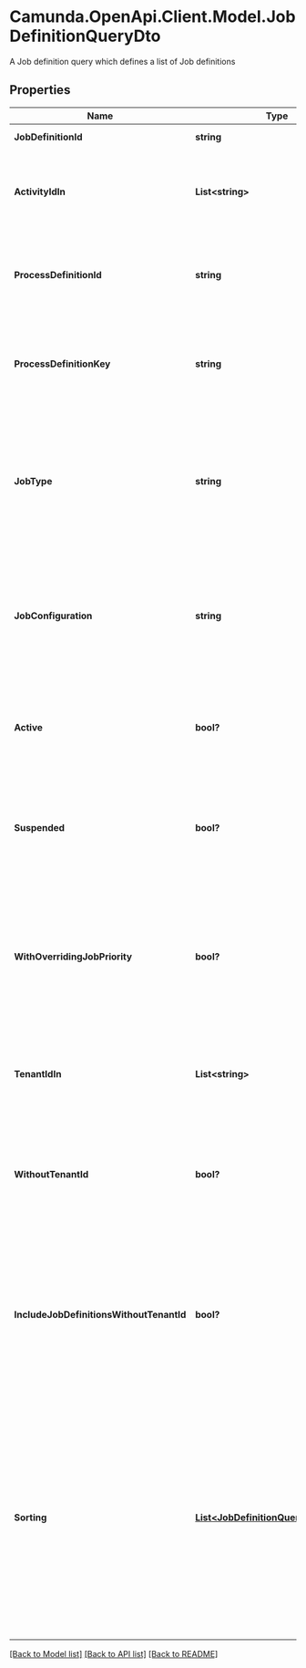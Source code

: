# Camunda.OpenApi.Client.Model.JobDefinitionQueryDto
A Job definition query which defines a list of Job definitions

## Properties

Name | Type | Description | Notes
------------ | ------------- | ------------- | -------------
**JobDefinitionId** | **string** | Filter by job definition id. | [optional] 
**ActivityIdIn** | **List&lt;string&gt;** | Only include job definitions which belong to one of the passed activity ids. | [optional] 
**ProcessDefinitionId** | **string** | Only include job definitions which exist for the given process definition id. | [optional] 
**ProcessDefinitionKey** | **string** | Only include job definitions which exist for the given process definition key. | [optional] 
**JobType** | **string** | Only include job definitions which exist for the given job type. See the [User Guide](https://docs.camunda.org/manual/7.17/user-guide/process-engine/the-job-executor/#job-creation) for more information about job types. | [optional] 
**JobConfiguration** | **string** | Only include job definitions which exist for the given job configuration. For example: for timer jobs it is the timer configuration. | [optional] 
**Active** | **bool?** | Only include active job definitions. Value may only be &#x60;true&#x60;, as &#x60;false&#x60; is the default behavior. | [optional] 
**Suspended** | **bool?** | Only include suspended job definitions. Value may only be &#x60;true&#x60;, as &#x60;false&#x60; is the default behavior. | [optional] 
**WithOverridingJobPriority** | **bool?** | Only include job definitions that have an overriding job priority defined. The only effective value is &#x60;true&#x60;. If set to &#x60;false&#x60;, this filter is not applied. | [optional] 
**TenantIdIn** | **List&lt;string&gt;** | Only include job definitions which belong to one of the passed tenant ids. | [optional] 
**WithoutTenantId** | **bool?** | Only include job definitions which belong to no tenant. Value may only be &#x60;true&#x60;, as &#x60;false&#x60; is the default behavior. | [optional] 
**IncludeJobDefinitionsWithoutTenantId** | **bool?** | Include job definitions which belong to no tenant. Can be used in combination with &#x60;tenantIdIn&#x60;. Value may only be &#x60;true&#x60;, as &#x60;false&#x60; is the default behavior. | [optional] 
**Sorting** | [**List&lt;JobDefinitionQueryDtoSorting&gt;**](JobDefinitionQueryDtoSorting.md) | An array of criteria to sort the result by. Each element of the array is                        an object that specifies one ordering. The position in the array                        identifies the rank of an ordering, i.e., whether it is primary, secondary,                        etc. Sorting has no effect for &#x60;count&#x60; endpoints. | [optional] 

[[Back to Model list]](../README.md#documentation-for-models) [[Back to API list]](../README.md#documentation-for-api-endpoints) [[Back to README]](../README.md)

